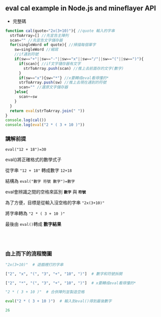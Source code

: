 ## eval cal example in Node.js and mineflayer API
- 完整碼
```javascript
function cal(quote="2x(3+10)"){ //quote 輸入的字串
  strToArray=[] //先宣告主陣列
  scan="" //先宣告文字儲存器
  for(singleWord of quote){ //掃描每個單字
    sw=singleWord //縮寫
    //if遇到符號
    if(sw=="+"||sw=="-"||sw=="x"||sw=="/"||sw=="("||sw==")"){
      if(scan){ //if文字儲存器有文字
        strToArray.push(scan) //推上去前面存的文字(數字)
      }
      if(sw=="x"){sw="*"} //x要轉成eval看得懂的*
      strToArray.push(sw) //推上去現在遇到的符號
      scan="" //還原文字儲存器
    }else{
      scan+=sw  
    }
  }
  return eval(strToArray.join(" "))
}
console.log(cal())
console.log(eval("2 * ( 3 + 10 )"))
``` 
### 講解前提
`eval("12 + 18")=30`

eval()將正確格式的數學式子

從字串 `"12 + 18"` 轉成數字 `12+18`

結構為 `eval("數字 符號 數字")=數字`

eval會辨識之間的空格來區別 __`數字`__ 與 __`符號`__

為了方便，目標是從輸入沒空格的字串 `"2x(3+10)"`

將字串轉為 `"2 * ( 3 + 10 )"`

最後由 `eval()`轉成 __數字結果__

<br></br>
### 由上而下的流程簡圖
```python
"2x(3+10)"  # 遊戲裡打的字串

["2", "x", "(", "3", "+", "10", ")"]  # 數字和符號拆開

["2", "*", "(", "3", "+", "10", ")"]  # x要轉成eval看得懂的*

"2 * ( 3 + 10 )"  # 合併陣列並製造空格

eval("2 * ( 3 + 10 )")  # 輸入到eval()得到最後數字

26
```
